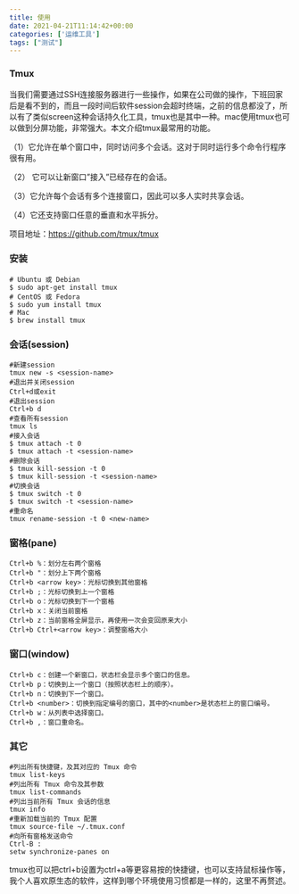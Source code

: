 ```yaml
---
title: 使用
date: 2021-04-21T11:14:42+00:00
categories: ['运维工具']
tags: ["测试"]
---
```


### Tmux

当我们需要通过SSH连接服务器进行一些操作，如果在公司做的操作，下班回家后是看不到的，而且一段时间后软件session会超时终端，之前的信息都没了，所以有了类似screen这种会话持久化工具，tmux也是其中一种。mac使用tmux也可以做到分屏功能，非常强大。本文介绍tmux最常用的功能。

（1）它允许在单个窗口中，同时访问多个会话。这对于同时运行多个命令行程序很有用。

（2） 它可以让新窗口”接入”已经存在的会话。

（3）它允许每个会话有多个连接窗口，因此可以多人实时共享会话。

（4）它还支持窗口任意的垂直和水平拆分。

项目地址：<https://github.com/tmux/tmux>

### 安装

```
# Ubuntu 或 Debian
$ sudo apt-get install tmux
# CentOS 或 Fedora
$ sudo yum install tmux
# Mac
$ brew install tmux
```

### 会话(session)

```
#新建session
tmux new -s <session-name>
#退出并关闭session
Ctrl+d或exit
#退出session
Ctrl+b d
#查看所有session
tmux ls
#接入会话
$ tmux attach -t 0
$ tmux attach -t <session-name>
#删除会话
$ tmux kill-session -t 0
$ tmux kill-session -t <session-name>
#切换会话
$ tmux switch -t 0
$ tmux switch -t <session-name>
#重命名
tmux rename-session -t 0 <new-name>

```

### 窗格(pane)

```
Ctrl+b %：划分左右两个窗格
Ctrl+b "：划分上下两个窗格
Ctrl+b <arrow key>：光标切换到其他窗格
Ctrl+b ;：光标切换到上一个窗格
Ctrl+b o：光标切换到下一个窗格
Ctrl+b x：关闭当前窗格
Ctrl+b z：当前窗格全屏显示，再使用一次会变回原来大小
Ctrl+b Ctrl+<arrow key>：调整窗格大小
```

### 窗口(window)

```
Ctrl+b c：创建一个新窗口，状态栏会显示多个窗口的信息。
Ctrl+b p：切换到上一个窗口（按照状态栏上的顺序）。
Ctrl+b n：切换到下一个窗口。
Ctrl+b <number>：切换到指定编号的窗口，其中的<number>是状态栏上的窗口编号。
Ctrl+b w：从列表中选择窗口。
Ctrl+b ,：窗口重命名。
```

### 其它

```
#列出所有快捷键，及其对应的 Tmux 命令
tmux list-keys
#列出所有 Tmux 命令及其参数
tmux list-commands
#列出当前所有 Tmux 会话的信息
tmux info
#重新加载当前的 Tmux 配置
tmux source-file ~/.tmux.conf
#向所有窗格发送命令
Ctrl-B :
setw synchronize-panes on
```

tmux也可以把ctrl+b设置为ctrl+a等更容易按的快捷键，也可以支持鼠标操作等，我个人喜欢原生态的软件，这样到哪个环境使用习惯都是一样的，这里不再赘述。
